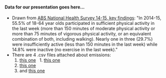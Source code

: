#### Data for our presentation goes here...
* Drawn from [ABS National Health Survey 14-15, key findings](http://www.abs.gov.au/ausstats/abs@.nsf/mf/4364.0.55.001): 
 "In 2014-15, 55.5% of 18-64 year olds participated in sufficient physical activity in the last week (more than 150 minutes of moderate physical activity or more than 75 minutes of vigorous physical activity, or an equivalent combination of both, including walking). Nearly one in three (29.7%) were insufficiently active (less than 150 minutes in the last week) while 14.8% were inactive (no exercise in the last week)."
* There are 4 .csv files attached about emissions:
   1. [this one](http://data.gov.au/dataset/2016-soe-atmosphere-australia-s-net-greenhouse-gas-emissions-by-sector-1990-and-2000-15/resource/e1574848-0579-402c-8429-30b10d9dfd8d)
   1. [this one](http://data.gov.au/dataset/2016-soe-atmosphere-co2-emissions-fuel-combustion-ippu-underlying-drivers-1990-2014/resource/cc7468f1-cbcc-4807-95d1-dfd8376ae587)
   1. [this one](http://data.gov.au/dataset/2016-soe-atmosphere-carbon-dioxide-emissions-per-person-2013/resource/3c0535c0-d667-4cb8-8fde-19368d39df35)
   1. and [this one](http://data.gov.au/dataset/2016-soe-atmosphere-change-co2-emissions-fuel-combustion-ippu-underlying-drivers-1992-2014/resource/777c30ac-b2a3-4a2b-9161-74cbe9a30289)
